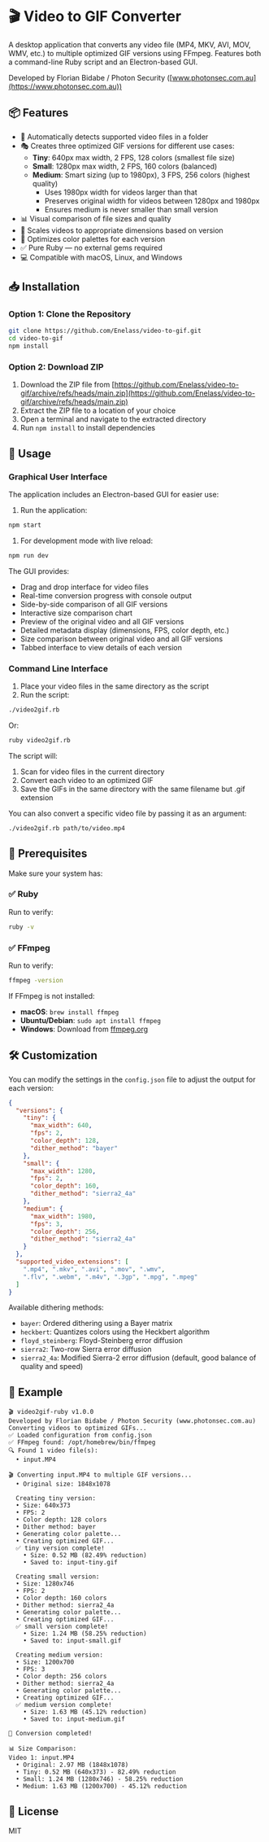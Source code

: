 # 🎬 Video to GIF Converter

A desktop application that converts any video file (MP4, MKV, AVI, MOV, WMV, etc.) to multiple optimized GIF versions using FFmpeg. Features both a command-line Ruby script and an Electron-based GUI.

Developed by Florian Bidabe / Photon Security ([www.photonsec.com.au](https://www.photonsec.com.au))

## 📦 Features

- 🧠 Automatically detects supported video files in a folder
- 🎭 Creates three optimized GIF versions for different use cases:
  - **Tiny**: 640px max width, 2 FPS, 128 colors (smallest file size)
  - **Small**: 1280px max width, 2 FPS, 160 colors (balanced)
  - **Medium**: Smart sizing (up to 1980px), 3 FPS, 256 colors (highest quality)
    - Uses 1980px width for videos larger than that
    - Preserves original width for videos between 1280px and 1980px
    - Ensures medium is never smaller than small version
- 📊 Visual comparison of file sizes and quality
- 🧹 Scales videos to appropriate dimensions based on version
- 🎨 Optimizes color palettes for each version
- ✅ Pure Ruby — no external gems required
- 💻 Compatible with macOS, Linux, and Windows


## 📥 Installation

### Option 1: Clone the Repository
```bash
git clone https://github.com/Enelass/video-to-gif.git
cd video-to-gif
npm install
```

### Option 2: Download ZIP
1. Download the ZIP file from [https://github.com/Enelass/video-to-gif/archive/refs/heads/main.zip](https://github.com/Enelass/video-to-gif/archive/refs/heads/main.zip)
2. Extract the ZIP file to a location of your choice
3. Open a terminal and navigate to the extracted directory
4. Run `npm install` to install dependencies

## 🚀 Usage

### Graphical User Interface

The application includes an Electron-based GUI for easier use:

1. Run the application:
```bash
npm start
```

1. For development mode with live reload:
```bash
npm run dev
```

The GUI provides:
- Drag and drop interface for video files
- Real-time conversion progress with console output
- Side-by-side comparison of all GIF versions
- Interactive size comparison chart
- Preview of the original video and all GIF versions
- Detailed metadata display (dimensions, FPS, color depth, etc.)
- Size comparison between original video and all GIF versions
- Tabbed interface to view details of each version


### Command Line Interface

1. Place your video files in the same directory as the script
2. Run the script:

```bash
./video2gif.rb
```

Or:

```bash
ruby video2gif.rb
```

The script will:
1. Scan for video files in the current directory
2. Convert each video to an optimized GIF
3. Save the GIFs in the same directory with the same filename but .gif extension

You can also convert a specific video file by passing it as an argument:

```bash
./video2gif.rb path/to/video.mp4
```

## 🔧 Prerequisites

Make sure your system has:

### ✅ Ruby
Run to verify:
```bash
ruby -v
```

### ✅ FFmpeg
Run to verify:
```bash
ffmpeg -version
```

If FFmpeg is not installed:
- **macOS**: `brew install ffmpeg`
- **Ubuntu/Debian**: `sudo apt install ffmpeg`
- **Windows**: Download from [ffmpeg.org](https://ffmpeg.org/download.html)



## 🛠️ Customization

You can modify the settings in the `config.json` file to adjust the output for each version:

```json
{
  "versions": {
    "tiny": {
      "max_width": 640,
      "fps": 2,
      "color_depth": 128,
      "dither_method": "bayer"
    },
    "small": {
      "max_width": 1280,
      "fps": 2,
      "color_depth": 160,
      "dither_method": "sierra2_4a"
    },
    "medium": {
      "max_width": 1980,
      "fps": 3,
      "color_depth": 256,
      "dither_method": "sierra2_4a"
    }
  },
  "supported_video_extensions": [
    ".mp4", ".mkv", ".avi", ".mov", ".wmv", 
    ".flv", ".webm", ".m4v", ".3gp", ".mpg", ".mpeg"
  ]
}
```

Available dithering methods:
- `bayer`: Ordered dithering using a Bayer matrix
- `heckbert`: Quantizes colors using the Heckbert algorithm
- `floyd_steinberg`: Floyd-Steinberg error diffusion
- `sierra2`: Two-row Sierra error diffusion
- `sierra2_4a`: Modified Sierra-2 error diffusion (default, good balance of quality and speed)

## 📝 Example

```
🎬 video2gif-ruby v1.0.0
Developed by Florian Bidabe / Photon Security (www.photonsec.com.au)
Converting videos to optimized GIFs...
✅ Loaded configuration from config.json
✅ FFmpeg found: /opt/homebrew/bin/ffmpeg
🔍 Found 1 video file(s):
  • input.MP4

🎬 Converting input.MP4 to multiple GIF versions...
  • Original size: 1848x1078

  Creating tiny version:
  • Size: 640x373
  • FPS: 2
  • Color depth: 128 colors
  • Dither method: bayer
  • Generating color palette...
  • Creating optimized GIF...
  ✅ tiny version complete!
    • Size: 0.52 MB (82.49% reduction)
    • Saved to: input-tiny.gif

  Creating small version:
  • Size: 1280x746
  • FPS: 2
  • Color depth: 160 colors
  • Dither method: sierra2_4a
  • Generating color palette...
  • Creating optimized GIF...
  ✅ small version complete!
    • Size: 1.24 MB (58.25% reduction)
    • Saved to: input-small.gif

  Creating medium version:
  • Size: 1200x700
  • FPS: 3
  • Color depth: 256 colors
  • Dither method: sierra2_4a
  • Generating color palette...
  • Creating optimized GIF...
  ✅ medium version complete!
    • Size: 1.63 MB (45.12% reduction)
    • Saved to: input-medium.gif

🎉 Conversion completed!

📊 Size Comparison:
Video 1: input.MP4
  • Original: 2.97 MB (1848x1078)
  • Tiny: 0.52 MB (640x373) - 82.49% reduction
  • Small: 1.24 MB (1280x746) - 58.25% reduction
  • Medium: 1.63 MB (1200x700) - 45.12% reduction
```

## 📄 License

MIT
